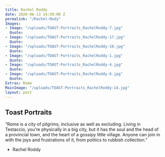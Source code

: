 ```yaml
---
title: Rachel Roddy
date: 2020-06-13 14:59:00 Z
permalink: "/Rachel-Rody"
Images:
- Image: "/uploads/TOAST-Portraits_RachelRoddy-7.jpg"
  Quote: 
- Image: "/uploads/TOAST-Portraits_RachelRoddy-17.jpg"
  Quote: 
- Image: "/uploads/TOAST-Portraits_RachelRoddy-10.jpg"
  Quote: 
- Image: "/uploads/TOAST-Portraits_RachelRoddy-1.jpg"
  Quote: 
- Image: "/uploads/TOAST-Portraits_RachelRoddy-4.jpg"
  Quote: 
- Image: "/uploads/TOAST-Portraits_RachelRoddy-6.jpg"
  Quote: 
Extras: Rome
MainImage: "/uploads/TOAST-Portraits_RachelRoddy-14.jpg"
layout: post
---
```


## Toast Portraits

“Rome is a city of pilgrims, inclusive as well as excluding. Living in Testaccio, you’re physically in a big city, but it has the soul and the head of a provincial town, and the heart of a gossipy little village. Anyone can join in with the joys and frustrations of it, from politics to rubbish collection.”

- Rachel Roddy
